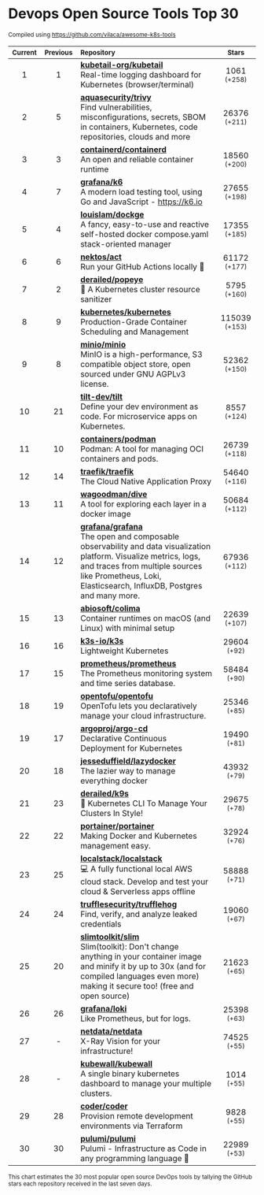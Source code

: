 # Devops Open Source Tools Top 30
<sup>Compiled using https://github.com/vilaca/awesome-k8s-tools</sup>
<div align="center">

|<sub>Current</sub>|<sub>Previous</sub>|<sub>Repository</sub>|<sub>Stars</sub>|
|:---:|:---:|:---|:---:|
|1|1|[**kubetail-org/kubetail**](https://github.com/kubetail-org/kubetail)<br/>Real-time logging dashboard for Kubernetes (browser/terminal)|1061 <sup>(+258)</sup>|
|2|5|[**aquasecurity/trivy**](https://github.com/aquasecurity/trivy)<br/>Find vulnerabilities, misconfigurations, secrets, SBOM in containers, Kubernetes, code repositories, clouds and more|26376 <sup>(+211)</sup>|
|3|3|[**containerd/containerd**](https://github.com/containerd/containerd)<br/>An open and reliable container runtime|18560 <sup>(+200)</sup>|
|4|7|[**grafana/k6**](https://github.com/grafana/k6)<br/>A modern load testing tool, using Go and JavaScript - https://k6.io|27655 <sup>(+198)</sup>|
|5|4|[**louislam/dockge**](https://github.com/louislam/dockge)<br/>A fancy, easy-to-use and reactive self-hosted docker compose.yaml stack-oriented manager|17355 <sup>(+185)</sup>|
|6|6|[**nektos/act**](https://github.com/nektos/act)<br/>Run your GitHub Actions locally 🚀|61172 <sup>(+177)</sup>|
|7|2|[**derailed/popeye**](https://github.com/derailed/popeye)<br/>👀 A Kubernetes cluster resource sanitizer|5795 <sup>(+160)</sup>|
|8|9|[**kubernetes/kubernetes**](https://github.com/kubernetes/kubernetes)<br/>Production-Grade Container Scheduling and Management|115039 <sup>(+153)</sup>|
|9|8|[**minio/minio**](https://github.com/minio/minio)<br/>MinIO is a high-performance, S3 compatible object store, open sourced under GNU AGPLv3 license.|52362 <sup>(+150)</sup>|
|10|21|[**tilt-dev/tilt**](https://github.com/tilt-dev/tilt)<br/>Define your dev environment as code. For microservice apps on Kubernetes.|8557 <sup>(+124)</sup>|
|11|10|[**containers/podman**](https://github.com/containers/podman)<br/>Podman: A tool for managing OCI containers and pods.|26739 <sup>(+118)</sup>|
|12|14|[**traefik/traefik**](https://github.com/traefik/traefik)<br/>The Cloud Native Application Proxy|54640 <sup>(+116)</sup>|
|13|11|[**wagoodman/dive**](https://github.com/wagoodman/dive)<br/>A tool for exploring each layer in a docker image|50684 <sup>(+112)</sup>|
|14|12|[**grafana/grafana**](https://github.com/grafana/grafana)<br/>The open and composable observability and data visualization platform. Visualize metrics, logs, and traces from multiple sources like Prometheus, Loki, Elasticsearch, InfluxDB, Postgres and many more. |67936 <sup>(+112)</sup>|
|15|13|[**abiosoft/colima**](https://github.com/abiosoft/colima)<br/>Container runtimes on macOS (and Linux) with minimal setup|22639 <sup>(+107)</sup>|
|16|16|[**k3s-io/k3s**](https://github.com/k3s-io/k3s)<br/>Lightweight Kubernetes|29604 <sup>(+92)</sup>|
|17|15|[**prometheus/prometheus**](https://github.com/prometheus/prometheus)<br/>The Prometheus monitoring system and time series database.|58484 <sup>(+90)</sup>|
|18|19|[**opentofu/opentofu**](https://github.com/opentofu/opentofu)<br/>OpenTofu lets you declaratively manage your cloud infrastructure.|25346 <sup>(+85)</sup>|
|19|17|[**argoproj/argo-cd**](https://github.com/argoproj/argo-cd)<br/>Declarative Continuous Deployment for Kubernetes|19490 <sup>(+81)</sup>|
|20|18|[**jesseduffield/lazydocker**](https://github.com/jesseduffield/lazydocker)<br/>The lazier way to manage everything docker|43932 <sup>(+79)</sup>|
|21|23|[**derailed/k9s**](https://github.com/derailed/k9s)<br/>🐶 Kubernetes CLI To Manage Your Clusters In Style!|29675 <sup>(+78)</sup>|
|22|22|[**portainer/portainer**](https://github.com/portainer/portainer)<br/>Making Docker and Kubernetes management easy.|32924 <sup>(+76)</sup>|
|23|25|[**localstack/localstack**](https://github.com/localstack/localstack)<br/>💻 A fully functional local AWS cloud stack. Develop and test your cloud & Serverless apps offline|58888 <sup>(+71)</sup>|
|24|24|[**trufflesecurity/trufflehog**](https://github.com/trufflesecurity/trufflehog)<br/>Find, verify, and analyze leaked credentials|19060 <sup>(+67)</sup>|
|25|20|[**slimtoolkit/slim**](https://github.com/slimtoolkit/slim)<br/>Slim(toolkit): Don't change anything in your container image and minify it by up to 30x (and for compiled languages even more) making it secure too! (free and open source)|21623 <sup>(+65)</sup>|
|26|26|[**grafana/loki**](https://github.com/grafana/loki)<br/>Like Prometheus, but for logs.|25398 <sup>(+63)</sup>|
|27|-|[**netdata/netdata**](https://github.com/netdata/netdata)<br/>X-Ray Vision for your infrastructure!|74525 <sup>(+55)</sup>|
|28|-|[**kubewall/kubewall**](https://github.com/kubewall/kubewall)<br/>A single binary kubernetes dashboard to manage your multiple clusters.|1014 <sup>(+55)</sup>|
|29|28|[**coder/coder**](https://github.com/coder/coder)<br/>Provision remote development environments via Terraform|9828 <sup>(+55)</sup>|
|30|30|[**pulumi/pulumi**](https://github.com/pulumi/pulumi)<br/>Pulumi - Infrastructure as Code in any programming language 🚀|22989 <sup>(+53)</sup>|


</div>

<sub>This chart estimates the 30 most popular open source DevOps tools by tallying the GitHub stars each repository received in the last seven days.</sub>
